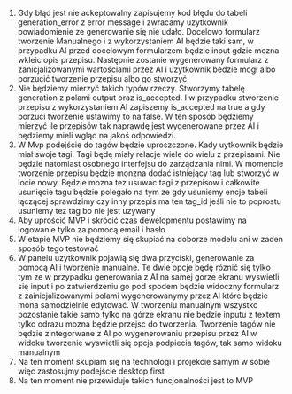 1. Gdy błąd jest nie ackeptowalny zapisujemy kod błędu do tabeli generation_error z error message i zwracamy uzytkownik powiadomienie
ze generowanie się nie udało. Docelowo formularz tworzenie Manualnego i z wykorzystaniem AI będzie taki sam, w przypadku AI przed docelowym formularzem będzie 
input gdzie mozna wkleic opis przepisu. Następnie zostanie wygenerowany formularz z zanicjalizowanymi wartościami przez AI i uzytkownik bedzie mogł albo porzucić tworzenie przepisu albo go stworzyć.
2. Nie będziemy mierzyć takich typów rzeczy. Stworzymy tabelę generation z polami output oraz is_accepted. I w przypadku stworzenie przepisu z wykorzystaniem AI zapiszemy is_accepted na true a gdy porzuci tworzenie ustawimy to na false. W ten sposób będziemy mierzyć ile przepisów tak naprawdę jest wygenerowane przez AI i będziemy mieli wgląd na jakoś odpowiedzi.
3. W Mvp podejście do tagów będzie uproszczone. Kady uytkownik będzie miał swoje tagi. Tagi będę miały relacje wiele do wielu z przepisami. Nie będzie natomiast osobnego interfejsu do zarządzania nimi. W momencie tworzenie przepisu będzie monzna dodać
istniejący tag lub stworzyć w locie nowy. Będzie mozna tez usuwac tagi z przepisow i całkowite usunięcie tagu będzie polegało na tym ze gdy usuniemy encje tabeli łączącej sprawdzimy czy inny przepis ma ten tag_id jeśli nie to poprostu usuniemy tez tag bo nie jest uzywany
4. Aby uprościć MVP i skrócić czas dewelopmentu postawimy na logowanie tylko za pomocą email i hasło
5. W etapie MVP nie będziemy się skupiać na doborze modelu ani w zaden sposób tego testować
6. W panelu uzytkownik pojawią się dwa przyciski, generowanie za pomocą AI i tworzenie manualne. 
Te dwie opcje będę róznić się tylko tym ze w przypadku generowania z AI na samej gorze ekranu wyswietli się input i po zatwierdzeniu go pod spodem będzie widoczny formularz z zainicjalizowanymi 
polami wygenerowanymy przez AI które będzie mona samodzielnie edytować. W tworzeniu manualnym wszystko pozostanie takie samo tylko na górze ekranu nie będzie
inputu z textem tylko odrazu mozna będzie przejsc do tworzenia.
Tworzenie tagów nie będzie zintegorwane z AI po wygenerowaniu przepisu przez AI w widoku tworzenie wyswietli się opcja podpiecia tagów, tak samo widoku manualnym
7. Na ten moment skupiam się na technologi i projekcie samym w sobie więc zastosujmy podejście desktop first
8. Na ten moment nie przewiduje takich funcjonalności jest to MVP
